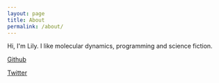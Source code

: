 ```yaml
---
layout: page
title: About
permalink: /about/
---
```


Hi, I'm Lily. I like molecular dynamics, programming and science fiction. 

[Github](https://github.com/lilyminium)

[Twitter](https://twitter.com/Lilyminium)